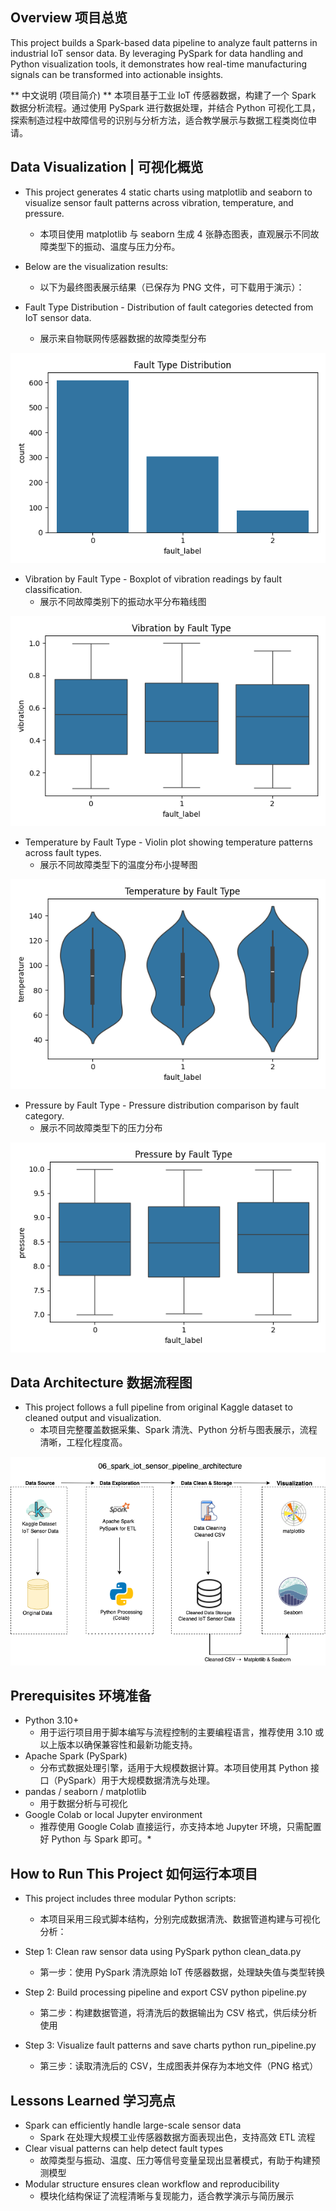 ## Overview 项目总览

This project builds a Spark-based data pipeline to analyze fault patterns in industrial IoT sensor data. By leveraging PySpark for data handling and Python visualization tools, it demonstrates how real-time manufacturing signals can be transformed into actionable insights.

** 中文说明 (项目简介) ** 本项目基于工业 IoT 传感器数据，构建了一个 Spark 数据分析流程。通过使用 PySpark 进行数据处理，并结合 Python 可视化工具，探索制造过程中故障信号的识别与分析方法，适合教学展示与数据工程类岗位申请。

## Data Visualization | 可视化概览

- This project generates 4 static charts using matplotlib and seaborn to visualize sensor fault patterns across vibration, temperature, and pressure.
  * 本项目使用 matplotlib 与 seaborn 生成 4 张静态图表，直观展示不同故障类型下的振动、温度与压力分布。

- Below are the visualization results:
  * 以下为最终图表展示结果（已保存为 PNG 文件，可下载用于演示）：

- Fault Type Distribution - Distribution of fault categories detected from IoT sensor data.  
  * 展示来自物联网传感器数据的故障类型分布
    
![Fault Type Distribution](fault_type_distribution.png)  

- Vibration by Fault Type - Boxplot of vibration readings by fault classification.  
  * 展示不同故障类别下的振动水平分布箱线图
    
![Vibration by Fault Type](vibration_fault_boxplot.png)  

- Temperature by Fault Type - Violin plot showing temperature patterns across fault types.  
  * 展示不同故障类型下的温度分布小提琴图
    
![Temperature by Fault Type](temperature_fault_violinplot.png)  

- Pressure by Fault Type - Pressure distribution comparison by fault category.  
  * 展示不同故障类型下的压力分布
    
![Pressure by Fault Type](pressure_fault_boxplot.png)  

## Data Architecture 数据流程图

- This project follows a full pipeline from original Kaggle dataset to cleaned output and visualization.
  * 本项目完整覆盖数据采集、Spark 清洗、Python 分析与图表展示，流程清晰，工程化程度高。

![Data Architecture](spark_iot_sensor_pipeline_architecture.png)

## Prerequisites 环境准备

- Python 3.10+
  * 用于运行项目用于脚本编写与流程控制的主要编程语言，推荐使用 3.10 或以上版本以确保兼容性和最新功能支持。 
- Apache Spark (PySpark)
  * 分布式数据处理引擎，适用于大规模数据计算。本项目使用其 Python 接口（PySpark）用于大规模数据清洗与处理。
- pandas / seaborn / matplotlib
  * 用于数据分析与可视化
- Google Colab or local Jupyter environment
  * 推荐使用 Google Colab 直接运行，亦支持本地 Jupyter 环境，只需配置好 Python 与 Spark 即可。*

## How to Run This Project 如何运行本项目

- This project includes three modular Python scripts:
  * 本项目采用三段式脚本结构，分别完成数据清洗、数据管道构建与可视化分析：

- Step 1: Clean raw sensor data using PySpark
python clean_data.py  
  * 第一步：使用 PySpark 清洗原始 IoT 传感器数据，处理缺失值与类型转换

- Step 2: Build processing pipeline and export CSV
python pipeline.py  
  * 第二步：构建数据管道，将清洗后的数据输出为 CSV 格式，供后续分析使用

- Step 3: Visualize fault patterns and save charts
python run_pipeline.py  
  * 第三步：读取清洗后的 CSV，生成图表并保存为本地文件（PNG 格式）

## Lessons Learned 学习亮点

- Spark can efficiently handle large-scale sensor data
  * Spark 在处理大规模工业传感器数据方面表现出色，支持高效 ETL 流程
- Clear visual patterns can help detect fault types
  * 故障类型与振动、温度、压力等信号变量呈现出显著模式，有助于构建预测模型
- Modular structure ensures clean workflow and reproducibility
  * 模块化结构保证了流程清晰与复现能力，适合教学演示与简历展示
